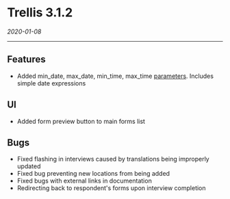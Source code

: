 # Trellis 3.1.2

*2020-01-08*

---

## Features
- Added min_date, max_date, min_time, max_time [parameters](#/documentation/form-builder%2FQuestion-parameters.md). 
  Includes simple date expressions

## UI
- Added form preview button to main forms list

## Bugs
- Fixed flashing in interviews caused by translations being improperly updated
- Fixed bug preventing new locations from being added
- Fixed bugs with external links in documentation
- Redirecting back to respondent's forms upon interview completion

